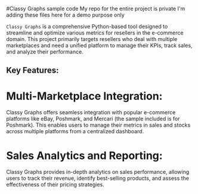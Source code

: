 #Classy Graphs sample code
My repo for the entire project is private I'm adding these files here for a demo purpose only

`Classy Graphs` is a comprehensive Python-based tool designed to streamline and optimize various metrics for resellers in the e-commerce domain. This project primarily targets resellers who deal with multiple marketplaces and need a unified platform to manage their KPIs, track sales, and analyze their performance.

## Key Features:

# Multi-Marketplace Integration: 
Classy Graphs offers seamless integration with popular e-commerce platforms like eBay, Poshmark, and Mercari (the sample included is for Poshmark). This enables users to manage their metrics in sales and stocks across multiple platforms from a centralized dashboard.

# Sales Analytics and Reporting: 
Classy Graphs provides in-depth analytics on sales performance, allowing users to track their revenue, identify best-selling products, and assess the effectiveness of their pricing strategies.
